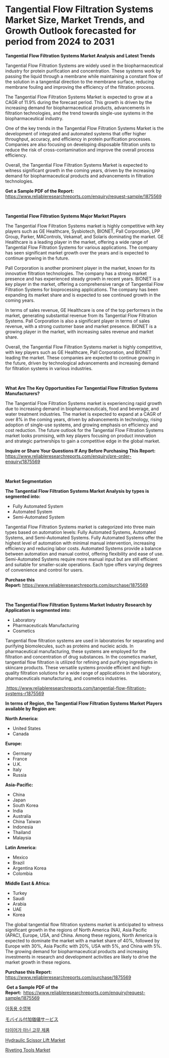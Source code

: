 <p><h1>Tangential Flow Filtration Systems Market Size, Market Trends, and Growth Outlook forecasted for period from 2024 to 2031</h1></p><p><strong>Tangential Flow Filtration Systems Market Analysis and Latest Trends</strong></p>
<p><p>Tangential Flow Filtration Systems are widely used in the biopharmaceutical industry for protein purification and concentration. These systems work by passing the liquid through a membrane while maintaining a constant flow of the solution in a tangential direction to the membrane surface, reducing membrane fouling and improving the efficiency of the filtration process.</p><p>The Tangential Flow Filtration Systems Market is expected to grow at a CAGR of 11.9% during the forecast period. This growth is driven by the increasing demand for biopharmaceutical products, advancements in filtration technologies, and the trend towards single-use systems in the biopharmaceutical industry.</p><p>One of the key trends in the Tangential Flow Filtration Systems Market is the development of integrated and automated systems that offer higher throughput, accuracy, and efficiency in protein purification processes. Companies are also focusing on developing disposable filtration units to reduce the risk of cross-contamination and improve the overall process efficiency.</p><p>Overall, the Tangential Flow Filtration Systems Market is expected to witness significant growth in the coming years, driven by the increasing demand for biopharmaceutical products and advancements in filtration technologies.</p></p>
<p><strong>Get a Sample PDF of the Report:&nbsp;</strong> <a href="https://www.reliableresearchreports.com/enquiry/request-sample/1875569">https://www.reliableresearchreports.com/enquiry/request-sample/1875569</a></p>
<p>&nbsp;</p>
<p><strong>Tangential Flow Filtration Systems Major Market Players</strong></p>
<p><p>The Tangential Flow Filtration Systems market is highly competitive with key players such as GE Healthcare, Sysbiotech, BIONET, Pall Corporation, LPP Group, Parker, MAControls, Vekamaf, and Solaris dominating the market. GE Healthcare is a leading player in the market, offering a wide range of Tangential Flow Filtration Systems for various applications. The company has seen significant market growth over the years and is expected to continue growing in the future.</p><p>Pall Corporation is another prominent player in the market, known for its innovative filtration technologies. The company has a strong market presence and has experienced steady growth in recent years. BIONET is a key player in the market, offering a comprehensive range of Tangential Flow Filtration Systems for bioprocessing applications. The company has been expanding its market share and is expected to see continued growth in the coming years.</p><p>In terms of sales revenue, GE Healthcare is one of the top performers in the market, generating substantial revenue from its Tangential Flow Filtration Systems. Pall Corporation is also a significant player in terms of sales revenue, with a strong customer base and market presence. BIONET is a growing player in the market, with increasing sales revenue and market share.</p><p>Overall, the Tangential Flow Filtration Systems market is highly competitive, with key players such as GE Healthcare, Pall Corporation, and BIONET leading the market. These companies are expected to continue growing in the future, driven by technological advancements and increasing demand for filtration systems in various industries.</p></p>
<p>&nbsp;</p>
<p><strong>What Are The Key Opportunities For Tangential Flow Filtration Systems Manufacturers?</strong></p>
<p><p>The Tangential Flow Filtration Systems market is experiencing rapid growth due to increasing demand in biopharmaceuticals, food and beverage, and water treatment industries. The market is expected to expand at a CAGR of over 8% in the coming years, driven by advancements in technology, rising adoption of single-use systems, and growing emphasis on efficiency and cost reduction. The future outlook for the Tangential Flow Filtration Systems market looks promising, with key players focusing on product innovation and strategic partnerships to gain a competitive edge in the global market.</p></p>
<p><strong>Inquire or Share Your Questions If Any Before Purchasing This Report:</strong> <a href="https://www.reliableresearchreports.com/enquiry/pre-order-enquiry/1875569">https://www.reliableresearchreports.com/enquiry/pre-order-enquiry/1875569</a></p>
<p>&nbsp;</p>
<p><strong>Market Segmentation</strong></p>
<p><strong>The Tangential Flow Filtration Systems Market Analysis by types is segmented into:</strong></p>
<p><ul><li>Fully Automated System</li><li>Automated System</li><li>Semi-Automated System</li></ul></p>
<p><p>Tangential Flow Filtration Systems market is categorized into three main types based on automation levels: Fully Automated Systems, Automated Systems, and Semi-Automated Systems. Fully Automated Systems offer the highest level of automation with minimal manual intervention, increasing efficiency and reducing labor costs. Automated Systems provide a balance between automation and manual control, offering flexibility and ease of use. Semi-Automated Systems require more manual input but are still efficient and suitable for smaller-scale operations. Each type offers varying degrees of convenience and control for users.</p></p>
<p><strong>Purchase this Report:&nbsp;</strong><a href="https://www.reliableresearchreports.com/purchase/1875569">https://www.reliableresearchreports.com/purchase/1875569</a></p>
<p>&nbsp;</p>
<p><strong>The Tangential Flow Filtration Systems Market Industry Research by Application is segmented into:</strong></p>
<p><ul><li>Laboratory</li><li>Pharmaceuticals Manufacturing</li><li>Cosmetics</li></ul></p>
<p><p>Tangential flow filtration systems are used in laboratories for separating and purifying biomolecules, such as proteins and nucleic acids. In pharmaceutical manufacturing, these systems are employed for the filtration and concentration of drug substances. In the cosmetics market, tangential flow filtration is utilized for refining and purifying ingredients in skincare products. These versatile systems provide efficient and high-quality filtration solutions for a wide range of applications in the laboratory, pharmaceuticals manufacturing, and cosmetics industries.</p></p>
<p><a href="https://www.reliableresearchreports.com/tangential-flow-filtration-systems-r1875569">&nbsp;https://www.reliableresearchreports.com/tangential-flow-filtration-systems-r1875569</a></p>
<p><strong>In terms of Region, the Tangential Flow Filtration Systems Market Players available by Region are:</strong></p>
<p>
    <p> <strong> North America: </strong>
        <ul>
            <li>United States</li>
            <li>Canada</li>
        </ul>
        </p> 
    <p> <strong> Europe: </strong>
        <ul>
            <li>Germany</li>
            <li>France</li>
            <li>U.K.</li>
            <li>Italy</li>
            <li>Russia</li>
        </ul>
        </p> 
    <p> <strong> Asia-Pacific: </strong>
        <ul>
            <li>China</li>
            <li>Japan</li>
            <li>South Korea</li>
            <li>India</li>
            <li>Australia</li>
            <li>China Taiwan</li>
            <li>Indonesia</li>
            <li>Thailand</li>
            <li>Malaysia</li>
        </ul>
        </p> 
    <p> <strong> Latin America: </strong>
        <ul>
            <li>Mexico</li>
            <li>Brazil</li>
            <li>Argentina Korea</li>
            <li>Colombia</li>
        </ul>
        </p> 
    <p> <strong> Middle East & Africa: </strong>
        <ul>
            <li>Turkey</li>
            <li>Saudi</li>
            <li>Arabia</li>
            <li>UAE</li>
            <li>Korea</li>
        </ul>
    </p>
    </p>
<p><p>The global tangential flow filtration systems market is anticipated to witness significant growth in the regions of North America (NA), Asia Pacific (APAC), Europe, USA, and China. Among these regions, North America is expected to dominate the market with a market share of 40%, followed by Europe with 30%, Asia Pacific with 20%, USA with 5%, and China with 5%. The growing demand for biopharmaceutical products and increasing investments in research and development activities are likely to drive the market growth in these regions.</p></p>
<p><strong>Purchase this Report: </strong><a href="https://www.reliableresearchreports.com/purchase/1875569">https://www.reliableresearchreports.com/purchase/1875569</a></p>
<p>&nbsp;<strong>Get a Sample PDF of the Report:&nbsp;&nbsp;</strong><a href="https://www.reliableresearchreports.com/enquiry/request-sample/1875569">https://www.reliableresearchreports.com/enquiry/request-sample/1875569</a></p>
<p><strong></strong></p>
<p><p><a href="https://medium.com/@aidenreinger/%EA%B8%80%EB%A1%9C%EB%B2%8C-%EC%96%B4%EB%A6%B0%EC%9D%B4-%EC%88%98%EC%98%81%EB%B3%B5-%EC%8B%9C%EC%9E%A5-%EA%B7%9C%EB%AA%A8%EB%8A%94-%EC%97%B0%ED%8F%89%EA%B7%A0-%EC%9D%98-%EC%84%B1%EC%9E%A5%EB%A5%A0%EC%9D%84-%EA%B8%B0%EB%8C%80%ED%95%98%EA%B3%A0-%EC%9E%88%EC%9C%BC%EB%A9%B0-%EC%9D%B4-%EB%B3%B4%EA%B3%A0%EC%84%9C%EB%8A%94-2024%EB%85%84%EB%B6%80%ED%84%B0-2031%EB%85%84%EA%B9%8C%EC%A7%80%EC%9D%98-%EC%8B%9C%EC%9E%A5-%EC%84%B1%EC%9E%A5-%ED%8A%B8%EB%A0%8C%EB%93%9C-%EA%B8%B0%ED%9A%8C-%EB%B0%8F-%EC%98%88%EC%B8%A1%EC%9D%84-%EB%8B%A4%EB%A3%A8%EA%B3%A0-%EC%9E%88%EC%8A%B5%EB%8B%88%EB%8B%A4-1444e56f80d1">아동용 수영복</a></p><p><a href="https://medium.com/@callumnowacki2000/%E3%83%A2%E3%83%90%E3%82%A4%E3%83%AB%E4%BB%98%E5%8A%A0%E4%BE%A1%E5%80%A4%E3%82%B5%E3%83%BC%E3%83%93%E3%82%B9%E6%A5%AD%E7%95%8C%E5%88%86%E6%9E%90%E3%83%AC%E3%83%9D%E3%83%BC%E3%83%88-%E5%B8%82%E5%A0%B4%E8%A6%8F%E6%A8%A1-%E3%82%B7%E3%82%A7%E3%82%A2-%E3%82%A2%E3%83%97%E3%83%AA%E3%82%B1%E3%83%BC%E3%82%B7%E3%83%A7%E3%83%B3-%E5%9C%B0%E5%9F%9F%E5%88%A5%E3%81%AE%E3%83%88%E3%83%AC%E3%83%B3%E3%83%89-%E7%AB%B6%E4%BA%89%E6%88%A6%E7%95%A5-2024%E5%B9%B4-2031%E5%B9%B4-f1fa032b6744">モバイル付加価値サービス</a></p><p><a href="https://medium.com/@kellylyncyh543964/%EB%B9%84%ED%83%80%EC%9D%B4%EC%96%B4-%EA%B3%A0%EB%AC%B4-%EC%A0%9C%ED%92%88-%EC%8B%9C%EC%9E%A5-2024%EB%85%84%EB%B6%80%ED%84%B0-2031%EB%85%84%EA%B9%8C%EC%A7%80%EC%9D%98-%EC%84%B8%EA%B3%84-%EB%B0%8F-%EC%A7%80%EC%97%AD-%EB%B6%84%EC%84%9D-8b243511f83f">타이어가 아닌 고무 제품</a></p><p><a href="https://github.com/bmorecock/Market-Research-Report-List-4/blob/main/hydraulic-scissor-lift-market.md">Hydraulic Scissor Lift Market</a></p><p><a href="https://github.com/jsmusil/Market-Research-Report-List-4/blob/main/riveting-tools-market.md">Riveting Tools Market</a></p></p>
